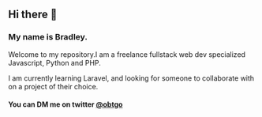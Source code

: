 ## Hi there 👋

### My name is Bradley. 

Welcome to my repository.I am a freelance fullstack web dev specialized Javascript, Python and PHP. 

I am currently learning Laravel, and looking for someone to collaborate with on a project of their choice. 

#### You can DM me on twitter [@obtgo](https://twitter.com/obtgo)

<!--
**BradleyTim/BradleyTim** is a ✨ _special_ ✨ repository because its `README.md` (this file) appears on your GitHub profile.

Here are some ideas to get you started:

- 🔭 I’m currently working on ...
- 🌱 I’m currently learning ...
- 👯 I’m looking to collaborate on ...
- 🤔 I’m looking for help with ...
- 💬 Ask me about ...
- 📫 How to reach me: ...
- 😄 Pronouns: ...
- ⚡ Fun fact: ...
-->
